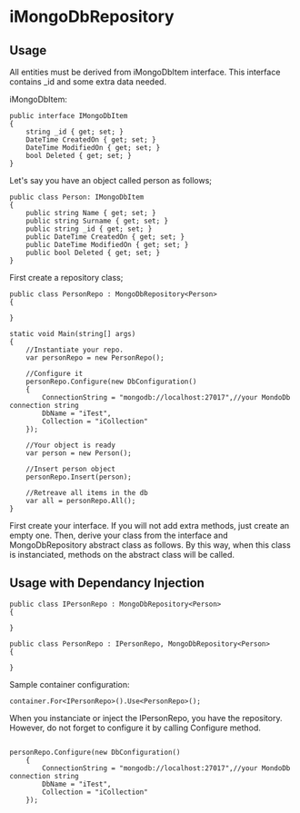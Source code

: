 ﻿# iMongoDbRepository
## Usage
All entities must be derived from iMongoDbItem interface. This interface contains _id and some extra data needed.

iMongoDbItem:
```Csharp
public interface IMongoDbItem
{
    string _id { get; set; }
    DateTime CreatedOn { get; set; }
    DateTime ModifiedOn { get; set; }
    bool Deleted { get; set; }
}
```

Let's say you have an object called person as follows;
```CSharp
public class Person: IMongoDbItem
{
    public string Name { get; set; }
    public string Surname { get; set; }
    public string _id { get; set; }
    public DateTime CreatedOn { get; set; }
    public DateTime ModifiedOn { get; set; }
    public bool Deleted { get; set; }
}
```

First create a repository class;
```Csharp
public class PersonRepo : MongoDbRepository<Person>
{

} 
```

```CSharp
static void Main(string[] args)
{
    //Instantiate your repo.
    var personRepo = new PersonRepo();

    //Configure it
    personRepo.Configure(new DbConfiguration()
    {
        ConnectionString = "mongodb://localhost:27017",//your MondoDb connection string
        DbName = "iTest",
        Collection = "iCollection"
    });

    //Your object is ready
    var person = new Person();

    //Insert person object
    personRepo.Insert(person);

    //Retreave all items in the db
    var all = personRepo.All();
}
```

First create your interface. If you will not add extra methods, just create an empty one. 
Then, derive your class from the interface and MongoDbRepository abstract class as follows. By this way, when this class is instanciated, methods on the abstract class will be called.

## Usage with Dependancy Injection
```Csharp
public class IPersonRepo : MongoDbRepository<Person>
{

} 

public class PersonRepo : IPersonRepo, MongoDbRepository<Person>
{

} 

```

Sample container configuration:
```Csharp
container.For<IPersonRepo>().Use<PersonRepo>();
```

When you instanciate or inject the IPersonRepo, you have the repository. However, do not forget to configure it by calling Configure method.

```Csharp

personRepo.Configure(new DbConfiguration()
    {
        ConnectionString = "mongodb://localhost:27017",//your MondoDb connection string
        DbName = "iTest",
        Collection = "iCollection"
    });
```